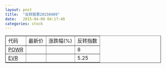 ```yaml
---
layout: post
title:  "反转股票20150409"
date:   2015-04-09 04:17:40
categories: stock
---
```


<script type="text/javascript">
var stockList = []
stockList.push('gb_powr');
stockList.push('gb_evr');
</script>

<table border="1">
 <tr>
 <td>代码</td>
  <td>最新价</td>
  <td>涨跌幅(%)</td>
 <td>反转指数</td>
</tr>
  <tr id="powr"><td><a href="http://stock.finance.sina.com.cn/usstock/quotes/POWR.html" target="_blank">POWR</a></td><td></td><td></td><td>8</td></tr>
  <tr id="evr"><td><a href="http://stock.finance.sina.com.cn/usstock/quotes/EVR.html" target="_blank">EVR</a></td><td></td><td></td><td>5.25</td></tr>
</table>
